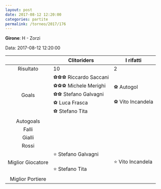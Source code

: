 ```yaml
---
layout: post
date: 2017-08-12 12:20:00
categories: partite
permalink: /torneo/2017/176
---
```

**Girone**: H - Zorzi

Data: 2017-08-12 12:20:00

| | Clitoriders | I rifatti |
|:-----:|-----|-----|
Risultato|10|2
Goals|⚽⚽⚽ Riccardo Saccani<br/>⚽⚽⚽ Michele Merighi<br/>⚽⚽ Stefano Galvagni<br/>⚽ Luca Frasca<br/>⚽ Stefano Tita|⚽   Autogol<br/><br/>⚽ Vito Incandela<br/>
Autogoals||
Falli||
Gialli||
Rossi||
Miglior Giocatore|⭐ Stefano Galvagni<br/><br/>⭐ Stefano Tita<br/>|⭐ Vito Incandela<br/>
Miglior Portiere||